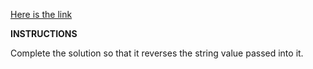 [Here is the link](https://www.codewars.com/kata/reversed-strings/train/javascript)

**INSTRUCTIONS**
 
Complete the solution so that it reverses the string value passed into it.
